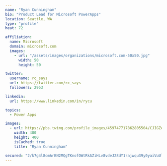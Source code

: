 ```yaml
---
name: "Ryan Cunningham"
bio: "Product Lead for Microsoft PowerApps"
location: Seattle, WA
type: "profile"
heat: 72

affiliation:
  name: Microsoft
  domain: microsoft.com
  images:
    - url: "/assets/images/organizations/microsoft.com-50x50.jpg"
      width: 50
      height: 50

twitter:
  username: rc_says
  url: https://twitter.com/rc_says
  followers: 2953

linkedin:
  url: https://www.linkedin.com/in/rycu

topics:
  - Power Apps

images:
  - url: https://pbs.twimg.com/profile_images/459747717862805504/CJIGZejd_400x400.png
    width: 400
    height: 400
    isCached: true
    title: "Ryan Cunningham"

secured: "2/k7g4l8omArBN2MQgTKnofOWtRkAZiHLv8vdeJ28dY1rajwqu39y0yaiVuUlJDnW28WoETfkWVtUvMbUFkLc/Ra3OYS5rAD+YN6tYDv7Yh2fXozD47xlVeEozVn7t3tmAvDasddcPUoNDBk1goLOBtso4GyFAZmeOJfep+19U3eWdATFFFhEVtQ5bHyvycIZgDZDfE368dC+w3VhKQNyjH0noyQpOC30Gs4qp7h5MsdaxNEDDEie7i+We/yiB7RB0PknMTo5CnnJB+QatELgjD+gbWa8RqjFUTiPArPVr5+T0yDKj9XLJhEVi6oP8+k/4FzjaLXXiDS9o4jINZAj/DQMorBy1D9nvfAZH6dI0VGZ8SLqoaJMMyOb+Xt4X6QTb8VlBczlgF7otiqC+evFGV2vwojRPyB7y+SygNs8g4=;PCB8EbVp305P713jyXWfaw=="
---
```


